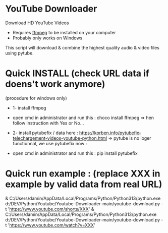 # YouTube Downloader

Download HD YouTube Videos

- Requires [ffmpeg](https://www.ffmpeg.org/download.html) to be installed on your computer
- Probably only works on Windows


This script will download & combine the highest quality audio & video files using pytube.


# Quick INSTALL (check URL data if doens't work anymore)
(procedure for windows only)
- 1- install ffmpeg
- open cmd in administrator and run this :
choco install ffmpeg
=> hen follow instruction with Yes or No...

- 2- install pytubefix / data here : https://korben.info/pytubefix-telechargement-videos-youtube-python.html
=> pytube is no loger functionnal, we use pytubefix now :
- open cmd in administrator and run this :
pip install pytubefix


# Quick run example : (replace XXX in example by valid data from real URL)
& C:/Users/damin/AppData/Local/Programs/Python/Python313/python.exe d:/DEV/Python/Youtube/Youtube-Downloader-main/youtube-download.py -t 'https://www.youtube.com/shorts/XXX'
& C:/Users/damin/AppData/Local/Programs/Python/Python313/python.exe d:/DEV/Python/Youtube/Youtube-Downloader-main/youtube-download.py -t 'https://www.youtube.com/watch?v=XXX'
